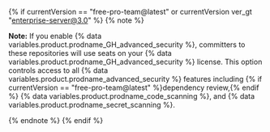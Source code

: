 {% if currentVersion == "free-pro-team@latest" or currentVersion ver_gt "enterprise-server@3.0" %}
{% note %}

**Note:** If you enable {% data variables.product.prodname_GH_advanced_security %}, committers to these repositories will use seats on your {% data variables.product.prodname_GH_advanced_security %} license. This option controls access to all {% data variables.product.prodname_advanced_security %} features including {% if currentVersion == "free-pro-team@latest" %}dependency review,{% endif %} {% data variables.product.prodname_code_scanning %}, and {% data variables.product.prodname_secret_scanning %}.

{% endnote %}
{% endif %}